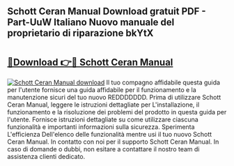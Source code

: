 ## Schott Ceran Manual Download gratuit PDF - Part-UuW Italiano Nuovo manuale del proprietario di riparazione bkYtX

# <h2><a href="http://dfgbrvx.blite.top/?on=Schott+Ceran+Manual">🔗Download 👉🔴 Schott Ceran Manual</a></h2>

[![Schott Ceran Manual download](https://i.imgur.com/lujVjoI.png)](http://dfgbrvx.blite.top/?on=Schott+Ceran+Manual)
Il tuo compagno affidabile questa guida per l'utente fornisce una guida affidabile per il funzionamento e la manutenzione sicuri del tuo nuovo REDDDDDDD. Prima di utilizzare Schott Ceran Manual, leggere le istruzioni dettagliate per L'installazione, il funzionamento e la risoluzione dei problemi del prodotto in questa guida per l'utente. Fornisce istruzioni dettagliate su come utilizzare ciascuna funzionalità e importanti informazioni sulla sicurezza. Sperimenta L'efficienza Dell'elenco delle funzionalità mentre usi il tuo nuovo Schott Ceran Manual. In contatto con noi per il supporto Schott Ceran Manual. In caso di domande o dubbi, non esitare a contattare il nostro team di assistenza clienti dedicato.
